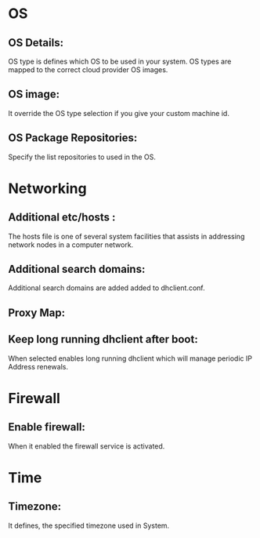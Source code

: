 # OS
## OS Details:
OS type is defines which OS to be used in your system. OS types are mapped to the correct cloud provider OS images.
## OS image:
It override the OS type selection if you give your custom machine id.
## OS Package Repositories:
Specify the list repositories to used in the OS.
# Networking
## Additional etc/hosts :
The hosts file is one of several system facilities that assists in addressing network nodes in a computer network.
## Additional search domains:
Additional search domains are added added to dhclient.conf.
## Proxy Map:
## Keep long running dhclient after boot:
When selected enables long running dhclient which will manage periodic IP Address renewals.
# Firewall
## Enable firewall:
When it enabled the firewall service is activated.
# Time
## Timezone:
It defines, the specified timezone used in System.
